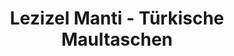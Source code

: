 ---
title: "Lezizel Manti - Türkische Maultaschen"
url: /neufahrn-bei-freising/lezizel-manti-tuerkische-maultaschen/
---